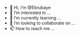 - 👋 Hi, I’m @Ebrubaye
- 👀 I’m interested in ...
- 🌱 I’m currently learning ...
- 💞️ I’m looking to collaborate on ...
- 📫 How to reach me ...

<!---
Ebrubaye/Ebrubaye is a ✨ special ✨ repository because its `README.md` (this file) appears on your GitHub profile.
You can click the Preview link to take a look at your changes.
--->
